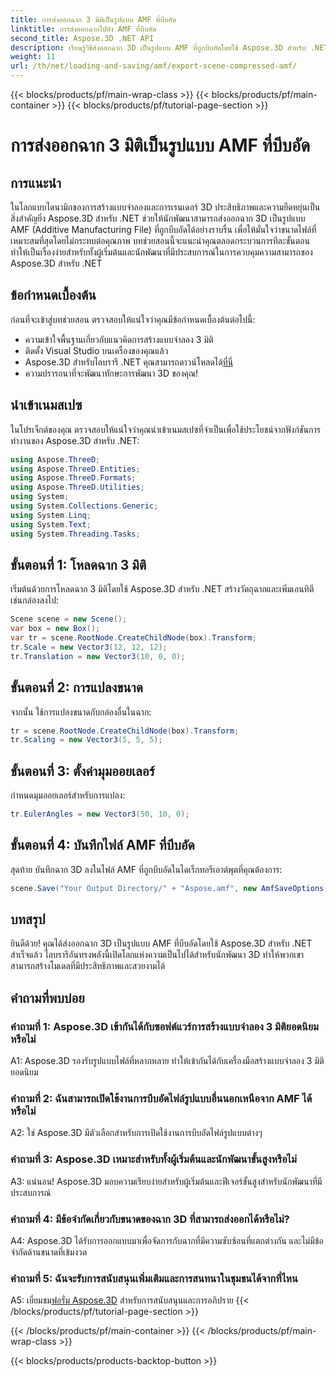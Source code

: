 ```yaml
---
title: การส่งออกฉาก 3 มิติเป็นรูปแบบ AMF ที่บีบอัด
linktitle: การส่งออกฉากไปยัง AMF ที่บีบอัด
second_title: Aspose.3D .NET API
description: เรียนรู้วิธีส่งออกฉาก 3D เป็นรูปแบบ AMF ที่ถูกบีบอัดโดยใช้ Aspose.3D สำหรับ .NET เสริมทักษะการพัฒนาของคุณด้วยคำแนะนำทีละขั้นตอนนี้
weight: 11
url: /th/net/loading-and-saving/amf/export-scene-compressed-amf/
---
```


{{< blocks/products/pf/main-wrap-class >}}
{{< blocks/products/pf/main-container >}}
{{< blocks/products/pf/tutorial-page-section >}}

# การส่งออกฉาก 3 มิติเป็นรูปแบบ AMF ที่บีบอัด

## การแนะนำ

ในโลกแบบไดนามิกของการสร้างแบบจำลองและการเรนเดอร์ 3D ประสิทธิภาพและความยืดหยุ่นเป็นสิ่งสำคัญยิ่ง Aspose.3D สำหรับ .NET ช่วยให้นักพัฒนาสามารถส่งออกฉาก 3D เป็นรูปแบบ AMF (Additive Manufacturing File) ที่ถูกบีบอัดได้อย่างราบรื่น เพื่อให้มั่นใจว่าขนาดไฟล์ที่เหมาะสมที่สุดโดยไม่กระทบต่อคุณภาพ บทช่วยสอนนี้จะแนะนำคุณตลอดกระบวนการทีละขั้นตอน ทำให้เป็นเรื่องง่ายสำหรับทั้งผู้เริ่มต้นและนักพัฒนาที่มีประสบการณ์ในการควบคุมความสามารถของ Aspose.3D สำหรับ .NET

## ข้อกำหนดเบื้องต้น

ก่อนที่จะเข้าสู่บทช่วยสอน ตรวจสอบให้แน่ใจว่าคุณมีข้อกำหนดเบื้องต้นต่อไปนี้:

- ความเข้าใจพื้นฐานเกี่ยวกับแนวคิดการสร้างแบบจำลอง 3 มิติ
- ติดตั้ง Visual Studio บนเครื่องของคุณแล้ว
-  Aspose.3D สำหรับไลบรารี .NET คุณสามารถดาวน์โหลดได้[ที่นี่](https://releases.aspose.com/3d/net/)
- ความปรารถนาที่จะพัฒนาทักษะการพัฒนา 3D ของคุณ!

## นำเข้าเนมสเปซ

ในโปรเจ็กต์ของคุณ ตรวจสอบให้แน่ใจว่าคุณนำเข้าเนมสเปซที่จำเป็นเพื่อใช้ประโยชน์จากฟังก์ชันการทำงานของ Aspose.3D สำหรับ .NET:

```csharp
using Aspose.ThreeD;
using Aspose.ThreeD.Entities;
using Aspose.ThreeD.Formats;
using Aspose.ThreeD.Utilities;
using System;
using System.Collections.Generic;
using System.Linq;
using System.Text;
using System.Threading.Tasks;
```

## ขั้นตอนที่ 1: โหลดฉาก 3 มิติ

เริ่มต้นด้วยการโหลดฉาก 3 มิติโดยใช้ Aspose.3D สำหรับ .NET สร้างวัตถุฉากและเพิ่มเอนทิตีเช่นกล่องลงไป:

```csharp
Scene scene = new Scene();
var box = new Box();
var tr = scene.RootNode.CreateChildNode(box).Transform;
tr.Scale = new Vector3(12, 12, 12);
tr.Translation = new Vector3(10, 0, 0);
```

## ขั้นตอนที่ 2: การแปลงขนาด

จากนั้น ใช้การแปลงขนาดกับกล่องอื่นในฉาก:

```csharp
tr = scene.RootNode.CreateChildNode(box).Transform;
tr.Scaling = new Vector3(5, 5, 5);
```

## ขั้นตอนที่ 3: ตั้งค่ามุมออยเลอร์

กำหนดมุมออยเลอร์สำหรับการแปลง:

```csharp
tr.EulerAngles = new Vector3(50, 10, 0);
```

## ขั้นตอนที่ 4: บันทึกไฟล์ AMF ที่บีบอัด

สุดท้าย บันทึกฉาก 3D ลงในไฟล์ AMF ที่ถูกบีบอัดในไดเร็กทอรีเอาต์พุตที่คุณต้องการ:

```csharp
scene.Save("Your Output Directory/" + "Aspose.amf", new AmfSaveOptions() { EnableCompression = false });
```

## บทสรุป

ยินดีด้วย! คุณได้ส่งออกฉาก 3D เป็นรูปแบบ AMF ที่บีบอัดโดยใช้ Aspose.3D สำหรับ .NET สำเร็จแล้ว ไลบรารีอันทรงพลังนี้เปิดโลกแห่งความเป็นไปได้สำหรับนักพัฒนา 3D ทำให้พวกเขาสามารถสร้างโมเดลที่มีประสิทธิภาพและสวยงามได้

## คำถามที่พบบ่อย

### คำถามที่ 1: Aspose.3D เข้ากันได้กับซอฟต์แวร์การสร้างแบบจำลอง 3 มิติยอดนิยมหรือไม่

A1: Aspose.3D รองรับรูปแบบไฟล์ที่หลากหลาย ทำให้เข้ากันได้กับเครื่องมือสร้างแบบจำลอง 3 มิติยอดนิยม

### คำถามที่ 2: ฉันสามารถเปิดใช้งานการบีบอัดไฟล์รูปแบบอื่นนอกเหนือจาก AMF ได้หรือไม่

A2: ใช่ Aspose.3D มีตัวเลือกสำหรับการเปิดใช้งานการบีบอัดไฟล์รูปแบบต่างๆ

### คำถามที่ 3: Aspose.3D เหมาะสำหรับทั้งผู้เริ่มต้นและนักพัฒนาขั้นสูงหรือไม่

A3: แน่นอน! Aspose.3D มอบความเรียบง่ายสำหรับผู้เริ่มต้นและฟีเจอร์ขั้นสูงสำหรับนักพัฒนาที่มีประสบการณ์

### คำถามที่ 4: มีข้อจำกัดเกี่ยวกับขนาดของฉาก 3D ที่สามารถส่งออกได้หรือไม่?

A4: Aspose.3D ได้รับการออกแบบมาเพื่อจัดการกับฉากที่มีความซับซ้อนที่แตกต่างกัน และไม่มีข้อจำกัดด้านขนาดที่เข้มงวด

### คำถามที่ 5: ฉันจะรับการสนับสนุนเพิ่มเติมและการสนทนาในชุมชนได้จากที่ไหน

 A5: เยี่ยมชม[ฟอรั่ม Aspose.3D](https://forum.aspose.com/c/3d/18) สำหรับการสนับสนุนและการอภิปราย
{{< /blocks/products/pf/tutorial-page-section >}}

{{< /blocks/products/pf/main-container >}}
{{< /blocks/products/pf/main-wrap-class >}}

{{< blocks/products/products-backtop-button >}}
